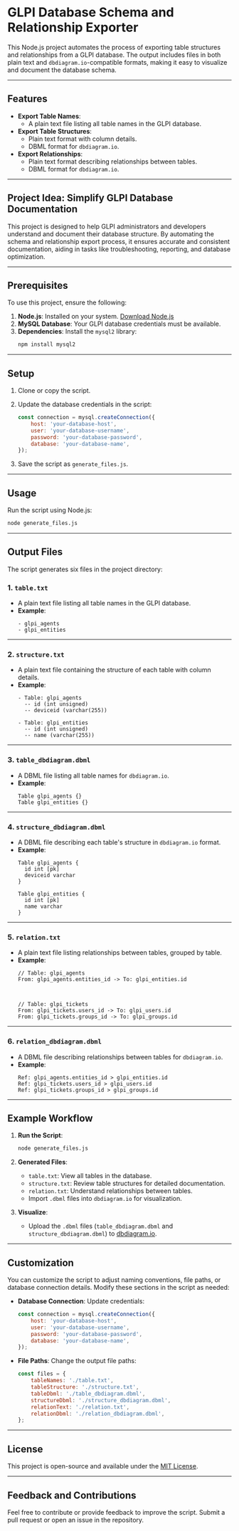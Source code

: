 # **GLPI Database Schema and Relationship Exporter**

This Node.js project automates the process of exporting table structures and relationships from a GLPI database. The output includes files in both plain text and `dbdiagram.io`-compatible formats, making it easy to visualize and document the database schema.

---

## Features

- **Export Table Names**:
  - A plain text file listing all table names in the GLPI database.
- **Export Table Structures**:
  - Plain text format with column details.
  - DBML format for `dbdiagram.io`.
- **Export Relationships**:
  - Plain text format describing relationships between tables.
  - DBML format for `dbdiagram.io`.

---

## Project Idea: **Simplify GLPI Database Documentation**

This project is designed to help GLPI administrators and developers understand and document their database structure. By automating the schema and relationship export process, it ensures accurate and consistent documentation, aiding in tasks like troubleshooting, reporting, and database optimization.

---

## Prerequisites

To use this project, ensure the following:

1. **Node.js**: Installed on your system. [Download Node.js](https://nodejs.org/)
2. **MySQL Database**: Your GLPI database credentials must be available.
3. **Dependencies**: Install the `mysql2` library:
   ```bash
   npm install mysql2
   ```

---

## Setup

1. Clone or copy the script.
2. Update the database credentials in the script:
   ```javascript
   const connection = mysql.createConnection({
       host: 'your-database-host',
       user: 'your-database-username',
       password: 'your-database-password',
       database: 'your-database-name',
   });
   ```

3. Save the script as `generate_files.js`.

---

## Usage

Run the script using Node.js:

```bash
node generate_files.js
```

---

## Output Files

The script generates six files in the project directory:

### 1. `table.txt`
- A plain text file listing all table names in the GLPI database.
- **Example**:
  ```
  - glpi_agents
  - glpi_entities
  ```

---

### 2. `structure.txt`
- A plain text file containing the structure of each table with column details.
- **Example**:
  ```
  - Table: glpi_agents
    -- id (int unsigned)
    -- deviceid (varchar(255))

  - Table: glpi_entities
    -- id (int unsigned)
    -- name (varchar(255))
  ```

---

### 3. `table_dbdiagram.dbml`
- A DBML file listing all table names for `dbdiagram.io`.
- **Example**:
  ```
  Table glpi_agents {}
  Table glpi_entities {}
  ```

---

### 4. `structure_dbdiagram.dbml`
- A DBML file describing each table's structure in `dbdiagram.io` format.
- **Example**:
  ```
  Table glpi_agents {
    id int [pk]
    deviceid varchar
  }

  Table glpi_entities {
    id int [pk]
    name varchar
  }
  ```

---

### 5. `relation.txt`
- A plain text file listing relationships between tables, grouped by table.
- **Example**:
  ```
  // Table: glpi_agents
  From: glpi_agents.entities_id -> To: glpi_entities.id



  // Table: glpi_tickets
  From: glpi_tickets.users_id -> To: glpi_users.id
  From: glpi_tickets.groups_id -> To: glpi_groups.id
  ```

---

### 6. `relation_dbdiagram.dbml`
- A DBML file describing relationships between tables for `dbdiagram.io`.
- **Example**:
  ```
  Ref: glpi_agents.entities_id > glpi_entities.id
  Ref: glpi_tickets.users_id > glpi_users.id
  Ref: glpi_tickets.groups_id > glpi_groups.id
  ```

---

## Example Workflow

1. **Run the Script**:
   ```bash
   node generate_files.js
   ```

2. **Generated Files**:
   - `table.txt`: View all tables in the database.
   - `structure.txt`: Review table structures for detailed documentation.
   - `relation.txt`: Understand relationships between tables.
   - Import `.dbml` files into `dbdiagram.io` for visualization.

3. **Visualize**:
   - Upload the `.dbml` files (`table_dbdiagram.dbml` and `structure_dbdiagram.dbml`) to [dbdiagram.io](https://dbdiagram.io).

---

## Customization

You can customize the script to adjust naming conventions, file paths, or database connection details. Modify these sections in the script as needed:

- **Database Connection**:
  Update credentials:
  ```javascript
  const connection = mysql.createConnection({
      host: 'your-database-host',
      user: 'your-database-username',
      password: 'your-database-password',
      database: 'your-database-name',
  });
  ```

- **File Paths**:
  Change the output file paths:
  ```javascript
  const files = {
      tableNames: './table.txt',
      tableStructure: './structure.txt',
      tableDbml: './table_dbdiagram.dbml',
      structureDbml: './structure_dbdiagram.dbml',
      relationText: './relation.txt',
      relationDbml: './relation_dbdiagram.dbml',
  };
  ```

---

## License

This project is open-source and available under the [MIT License](LICENSE).

---

## Feedback and Contributions

Feel free to contribute or provide feedback to improve the script. Submit a pull request or open an issue in the repository.
